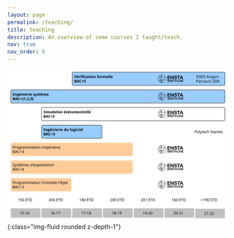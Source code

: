 ```yaml
---
layout: page
permalink: /teaching/
title: teaching
description: An overview of some courses I taught/teach.
nav: true
nav_order: 5
---
```


![im](../assets/img/teaching/cours.svg){:class="img-fluid rounded z-depth-1"}
